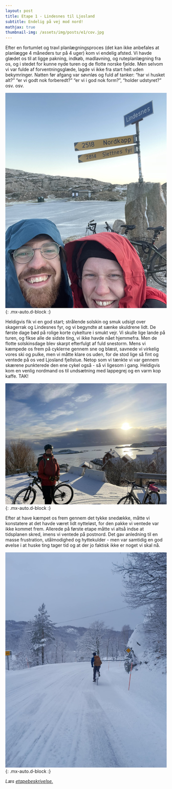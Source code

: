 ```yaml
---
layout: post
title: Etape 1 - Lindesnes til Ljosland
subtitle: Endelig på vej mod nord!
mathjax: true
thumbnail-img: /assets/img/posts/e1/cov.jpg
---
```


Efter en fortumlet og travl planlægningsproces (det kan ikke anbefales at planlægge 4 måneders tur på 4 uger) kom vi endelig afsted. Vi havde glædet os til at ligge pakning, indkøb, madlavning, og ruteplanlægning fra os, og i stedet for kunne nyde turen og de flotte norske fjelde. Men selvom vi var fulde af forventningsglæde, lagde vi ikke fra start helt uden bekymringer. Natten før afgang var søvnløs og fuld af tanker: “har vi husket alt?” “er vi godt nok forberedt?” “er vi i god nok form?”, “holder udstyret?” osv. osv. 

![Cykeltur](/assets/img/posts/e1/cov.jpg){: .mx-auto.d-block :}

Heldigvis fik vi en god start; strålende solskin og smuk udsigt over skagerrak og Lindesnes fyr, og vi begyndte at sænke skuldrene lidt. De første dage bød på rolige korte cykelture i smukt vejr. Vi skulle lige lande på turen, og fikse alle de sidste ting, vi ikke havde nået hjemmefra. Men de flotte solskinsdage blev skarpt efterfulgt af fuld snestorm. Mens vi kæmpede os frem på cyklerne gennem sne og blæst, savnede vi virkelig vores ski og pulke, men vi måtte klare os uden, for de stod lige så fint og ventede på os ved Ljosland fjellstue. Netop som vi tænkte vi var gennem skærene punkterede den ene cykel også - så vi ligesom i gang. Heldigvis kom en venlig nordmand os til undsætning med lappegrej og en varm kop kaffe. TAK! 

![Cykeltur](/assets/img/posts/e1/2.jpg){: .mx-auto.d-block :}

Efter at have kæmpet os frem gennem det tykke snedække, måtte vi konstatere at det havde været lidt nytteløst, for den pakke vi ventede var ikke kommet frem. Allerede på første etape måtte vi altså indse at tidsplanen skred, imens vi ventede på postnord. Det gav anledning til en masse frustration, utålmodighed og hyttekulder - men var samtidig en god øvelse i at huske ting tager tid og at der jo faktisk ikke er noget vi skal nå. 

![Cykeltur](/assets/img/posts/e1/1.jpg){: .mx-auto.d-block :}

*Læs [etapebeskrivelse.](/rute/#agder-sør)*